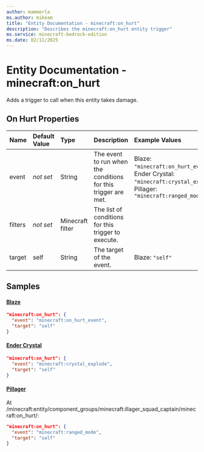 ```yaml
---
author: mammerla
ms.author: mikeam
title: "Entity Documentation - minecraft:on_hurt"
description: "Describes the minecraft:on_hurt entity trigger"
ms.service: minecraft-bedrock-edition
ms.date: 02/11/2025 
---
```


# Entity Documentation - minecraft:on_hurt

Adds a trigger to call when this entity takes damage.


## On Hurt Properties

|Name       |Default Value |Type |Description |Example Values |
|:----------|:-------------|:----|:-----------|:------------- |
| event | *not set* | String | The event to run when the conditions for this trigger are met. | Blaze: `"minecraft:on_hurt_event"`, Ender Crystal: `"minecraft:crystal_explode"`, Pillager: `"minecraft:ranged_mode"` | 
| filters | *not set* | Minecraft filter | The list of conditions for this trigger to execute. |  | 
| target | self | String | The target of the event. | Blaze: `"self"` | 

## Samples

#### [Blaze](https://github.com/Mojang/bedrock-samples/tree/preview/behavior_pack/entities/blaze.json)


```json
"minecraft:on_hurt": {
  "event": "minecraft:on_hurt_event",
  "target": "self"
}
```

#### [Ender Crystal](https://github.com/Mojang/bedrock-samples/tree/preview/behavior_pack/entities/ender_crystal.json)


```json
"minecraft:on_hurt": {
  "event": "minecraft:crystal_explode",
  "target": "self"
}
```

#### [Pillager](https://github.com/Mojang/bedrock-samples/tree/preview/behavior_pack/entities/pillager.json)

At /minecraft:entity/component_groups/minecraft:illager_squad_captain/minecraft:on_hurt/: 

```json
"minecraft:on_hurt": {
  "event": "minecraft:ranged_mode",
  "target": "self"
}
```
